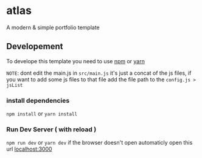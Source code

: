 # atlas
A modern &amp; simple portfolio template

## Developement

To develope this template you need to use  [npm](https://npmjs.org) or [yarn](https://yarnjs.org)

``NOTE``: dont edit the main.js in ```src/main.js``` it's just a concat of the js files, if you want to add some js files to that file add the file path to the ```config.js > jsList```

### install dependencies 
```npm install``` or ```yarn install```

### Run Dev Server ( with reload )
```npm run dev``` or ```yarn dev```
if the browser doesn't open automaticly open this url [localhost:3000](http://localhsot:3000)
